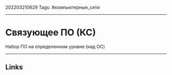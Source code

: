 202203210629
Tags: #компьютерные_сети

---

# Связующее ПО (КС)

Набор ПО на определенном уровне (над ОС)

---
## Links

